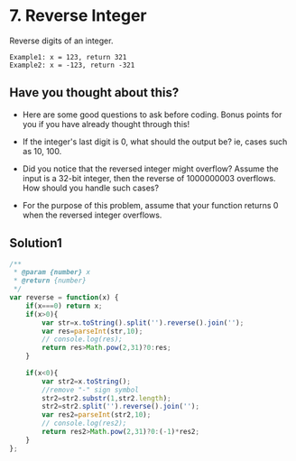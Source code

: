 # 7. Reverse Integer
Reverse digits of an integer.
```
Example1: x = 123, return 321
Example2: x = -123, return -321
```

## Have you thought about this?
- Here are some good questions to ask before coding. Bonus points for you if you have already thought through this!

- If the integer's last digit is 0, what should the output be? ie, cases such as 10, 100.

- Did you notice that the reversed integer might overflow? Assume the input is a 32-bit integer, then the reverse of 1000000003 overflows. How should you handle such cases?

- For the purpose of this problem, assume that your function returns 0 when the reversed integer overflows.

## Solution1
``` js
/**
 * @param {number} x
 * @return {number}
 */
var reverse = function(x) {
    if(x===0) return x;
    if(x>0){
        var str=x.toString().split('').reverse().join('');
        var res=parseInt(str,10);
        // console.log(res);
        return res>Math.pow(2,31)?0:res;
    }
    
    if(x<0){
        var str2=x.toString();
        //remove "-" sign symbol
        str2=str2.substr(1,str2.length);
        str2=str2.split('').reverse().join('');
        var res2=parseInt(str2,10);
        // console.log(res2);
        return res2>Math.pow(2,31)?0:(-1)*res2;
    }
};
```